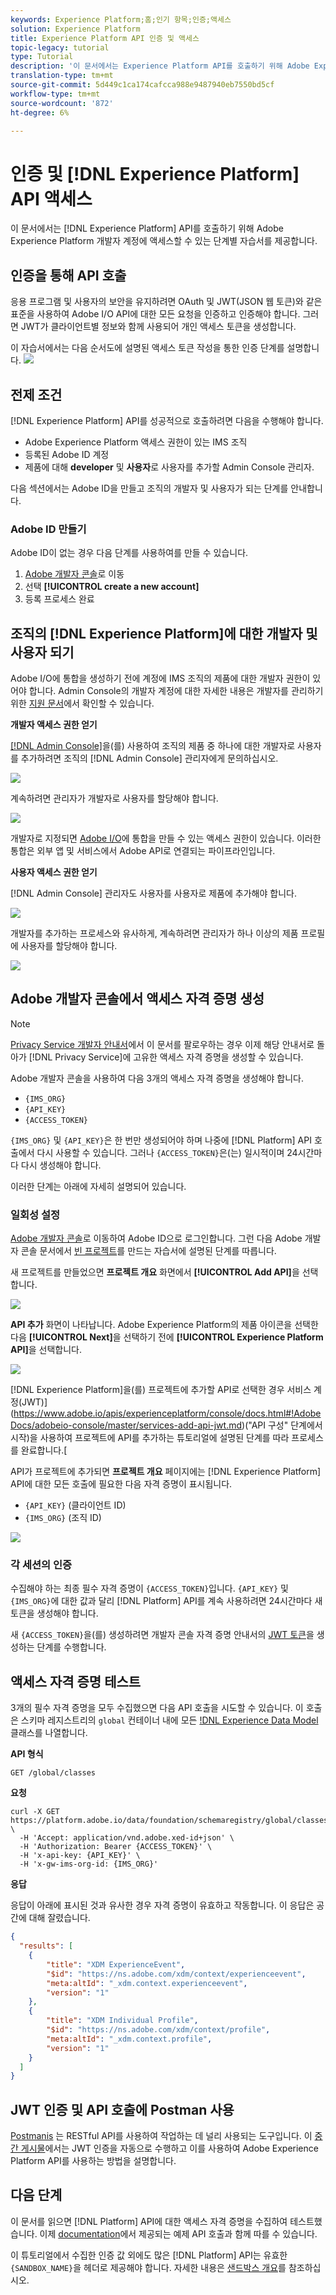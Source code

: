 ```yaml
---
keywords: Experience Platform;홈;인기 항목;인증;액세스
solution: Experience Platform
title: Experience Platform API 인증 및 액세스
topic-legacy: tutorial
type: Tutorial
description: '이 문서에서는 Experience Platform API를 호출하기 위해 Adobe Experience Platform 개발자 계정에 액세스할 수 있는 단계별 자습서를 제공합니다. '
translation-type: tm+mt
source-git-commit: 5d449c1ca174cafcca988e9487940eb7550bd5cf
workflow-type: tm+mt
source-wordcount: '872'
ht-degree: 6%

---
```



# 인증 및 [!DNL Experience Platform] API 액세스

이 문서에서는 [!DNL Experience Platform] API를 호출하기 위해 Adobe Experience Platform 개발자 계정에 액세스할 수 있는 단계별 자습서를 제공합니다.

## 인증을 통해 API 호출

응용 프로그램 및 사용자의 보안을 유지하려면 OAuth 및 JWT(JSON 웹 토큰)와 같은 표준을 사용하여 Adobe I/O API에 대한 모든 요청을 인증하고 인증해야 합니다. 그러면 JWT가 클라이언트별 정보와 함께 사용되어 개인 액세스 토큰을 생성합니다.

이 자습서에서는 다음 순서도에 설명된 액세스 토큰 작성을 통한 인증 단계를 설명합니다.
![](images/authentication/authentication-flowchart.png)

## 전제 조건

[!DNL Experience Platform] API를 성공적으로 호출하려면 다음을 수행해야 합니다.

* Adobe Experience Platform 액세스 권한이 있는 IMS 조직
* 등록된 Adobe ID 계정
* 제품에 대해 **developer** 및 **사용자**&#x200B;로 사용자를 추가할 Admin Console 관리자.

다음 섹션에서는 Adobe ID을 만들고 조직의 개발자 및 사용자가 되는 단계를 안내합니다.

### Adobe ID 만들기

Adobe ID이 없는 경우 다음 단계를 사용하여를 만들 수 있습니다.

1. [Adobe 개발자 콘솔](https://console.adobe.io)로 이동
2. 선택 **[!UICONTROL create a new account]**
3. 등록 프로세스 완료

## 조직의 [!DNL Experience Platform]에 대한 개발자 및 사용자 되기

Adobe I/O에 통합을 생성하기 전에 계정에 IMS 조직의 제품에 대한 개발자 권한이 있어야 합니다. Admin Console의 개발자 계정에 대한 자세한 내용은 개발자를 관리하기 위한 [지원 문서](https://helpx.adobe.com/kr/enterprise/using/manage-developers.html)에서 확인할 수 있습니다.

**개발자 액세스 권한 얻기**

[[!DNL Admin Console]](https://adminconsole.adobe.com/)을(를) 사용하여 조직의 제품 중 하나에 대한 개발자로 사용자를 추가하려면 조직의 [!DNL Admin Console] 관리자에게 문의하십시오.

![](images/authentication/assign-developer.png)

계속하려면 관리자가 개발자로 사용자를 할당해야 합니다.

![](images/authentication/add-developer.png)

개발자로 지정되면 [Adobe I/O](https://www.adobe.com/go/devs_console_ui)에 통합을 만들 수 있는 액세스 권한이 있습니다. 이러한 통합은 외부 앱 및 서비스에서 Adobe API로 연결되는 파이프라인입니다.

**사용자 액세스 권한 얻기**

[!DNL Admin Console] 관리자도 사용자를 사용자로 제품에 추가해야 합니다.

![](images/authentication/assign-users.png)

개발자를 추가하는 프로세스와 유사하게, 계속하려면 관리자가 하나 이상의 제품 프로필에 사용자를 할당해야 합니다.

![](images/authentication/assign-user-details.png)

## Adobe 개발자 콘솔에서 액세스 자격 증명 생성

>[!NOTE]
>
>[Privacy Service 개발자 안내서](../privacy-service/api/getting-started.md)에서 이 문서를 팔로우하는 경우 이제 해당 안내서로 돌아가 [!DNL Privacy Service]에 고유한 액세스 자격 증명을 생성할 수 있습니다.

Adobe 개발자 콘솔을 사용하여 다음 3개의 액세스 자격 증명을 생성해야 합니다.

* `{IMS_ORG}`
* `{API_KEY}`
* `{ACCESS_TOKEN}`

`{IMS_ORG}` 및 `{API_KEY}`은 한 번만 생성되어야 하며 나중에 [!DNL Platform] API 호출에서 다시 사용할 수 있습니다. 그러나 `{ACCESS_TOKEN}`은(는) 일시적이며 24시간마다 다시 생성해야 합니다.

이러한 단계는 아래에 자세히 설명되어 있습니다.

### 일회성 설정

[Adobe 개발자 콘솔](https://www.adobe.com/go/devs_console_ui)로 이동하여 Adobe ID으로 로그인합니다. 그런 다음 Adobe 개발자 콘솔 문서에서 [빈 프로젝트](https://www.adobe.io/apis/experienceplatform/console/docs.html#!AdobeDocs/adobeio-console/master/projects-empty.md)를 만드는 자습서에 설명된 단계를 따릅니다.

새 프로젝트를 만들었으면 **프로젝트 개요** 화면에서 **[!UICONTROL Add API]**&#x200B;을 선택합니다.

![](images/authentication/add-api-button.png)

**API 추가** 화면이 나타납니다. Adobe Experience Platform의 제품 아이콘을 선택한 다음 **[!UICONTROL Next]**&#x200B;을 선택하기 전에 **[!UICONTROL Experience Platform API]**&#x200B;을 선택합니다.

![](images/authentication/add-platform-api.png)

[!DNL Experience Platform]을(를) 프로젝트에 추가할 API로 선택한 경우 서비스 계정(JWT)](https://www.adobe.io/apis/experienceplatform/console/docs.html#!AdobeDocs/adobeio-console/master/services-add-api-jwt.md)(&quot;API 구성&quot; 단계에서 시작)을 사용하여 프로젝트에 API를 추가하는 튜토리얼에 설명된 단계를 따라 프로세스를 완료합니다.[

API가 프로젝트에 추가되면 **프로젝트 개요** 페이지에는 [!DNL Experience Platform] API에 대한 모든 호출에 필요한 다음 자격 증명이 표시됩니다.

* `{API_KEY}` (클라이언트 ID)
* `{IMS_ORG}` (조직 ID)

![](./images/authentication/api-key-ims-org.png)

### 각 세션의 인증

수집해야 하는 최종 필수 자격 증명이 `{ACCESS_TOKEN}`입니다. `{API_KEY}` 및 `{IMS_ORG}`에 대한 값과 달리 [!DNL Platform] API를 계속 사용하려면 24시간마다 새 토큰을 생성해야 합니다.

새 `{ACCESS_TOKEN}`을(를) 생성하려면 개발자 콘솔 자격 증명 안내서의 [JWT 토큰](https://www.adobe.io/apis/experienceplatform/console/docs.html#!AdobeDocs/adobeio-console/master/credentials.md)을 생성하는 단계를 수행합니다.

## 액세스 자격 증명 테스트

3개의 필수 자격 증명을 모두 수집했으면 다음 API 호출을 시도할 수 있습니다. 이 호출은 스키마 레지스트리의 `global` 컨테이너 내에 모든 [!DNL Experience Data Model](XDM) 클래스를 나열합니다.

**API 형식**

```http
GET /global/classes
```

**요청**

```SHELL
curl -X GET https://platform.adobe.io/data/foundation/schemaregistry/global/classes \
  -H 'Accept: application/vnd.adobe.xed-id+json' \
  -H 'Authorization: Bearer {ACCESS_TOKEN}' \
  -H 'x-api-key: {API_KEY}' \
  -H 'x-gw-ims-org-id: {IMS_ORG}'
```

**응답**

응답이 아래에 표시된 것과 유사한 경우 자격 증명이 유효하고 작동합니다. 이 응답은 공간에 대해 잘렸습니다.

```JSON
{
  "results": [
    {
        "title": "XDM ExperienceEvent",
        "$id": "https://ns.adobe.com/xdm/context/experienceevent",
        "meta:altId": "_xdm.context.experienceevent",
        "version": "1"
    },
    {
        "title": "XDM Individual Profile",
        "$id": "https://ns.adobe.com/xdm/context/profile",
        "meta:altId": "_xdm.context.profile",
        "version": "1"
    }
  ]
}
```

## JWT 인증 및 API 호출에 Postman 사용

[Postmanis](https://www.postman.com/) 는 RESTful API를 사용하여 작업하는 데 널리 사용되는 도구입니다. 이 [중간 게시물](https://medium.com/adobetech/using-postman-for-jwt-authentication-on-adobe-i-o-7573428ffe7f)에서는 JWT 인증을 자동으로 수행하고 이를 사용하여 Adobe Experience Platform API를 사용하는 방법을 설명합니다.

## 다음 단계

이 문서를 읽으면 [!DNL Platform] API에 대한 액세스 자격 증명을 수집하여 테스트했습니다. 이제 [documentation](../landing/documentation/overview.md)에서 제공되는 예제 API 호출과 함께 따를 수 있습니다.

이 튜토리얼에서 수집한 인증 값 외에도 많은 [!DNL Platform] API는 유효한 `{SANDBOX_NAME}`을 헤더로 제공해야 합니다. 자세한 내용은 [샌드박스 개요](../sandboxes/home.md)를 참조하십시오.